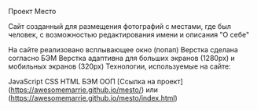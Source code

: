 Проект Место

Сайт созданный для размещения фотографий с местами, где был человек, с возможностью редактирования имени и описания "О себе"

На сайте реализовано всплывающее окно (попап)
Верстка сделана согласно БЭМ
Верстка адаптивна для больших экранов (1280px) и мобильных экранов (320px)
Технологии, используемые на сайте:

JavaScript
CSS
HTML
БЭМ
ООП [Ссылка на проект] (https://awesomemarrie.github.io/mesto/) или (https://awesomemarrie.github.io/mesto/index.html)
